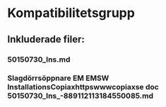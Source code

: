 # Kompatibilitetsgrupp

## Inkluderade filer:


### 50150730_Ins.md

### Slagdörrsöppnare EM EMSW InstallationsCopiaxhttpswwwcopiaxse  doc  50150730_Ins_-889112113184550085.md